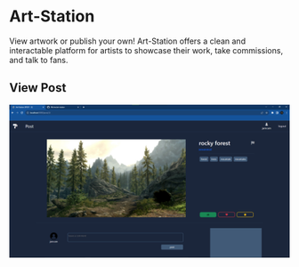# Art-Station

View artwork or publish your own! Art-Station offers a clean and interactable platform for artists to showcase their work, take commissions, and talk to fans.

## View Post

![alt View Post](/static/images/view_post.png)
